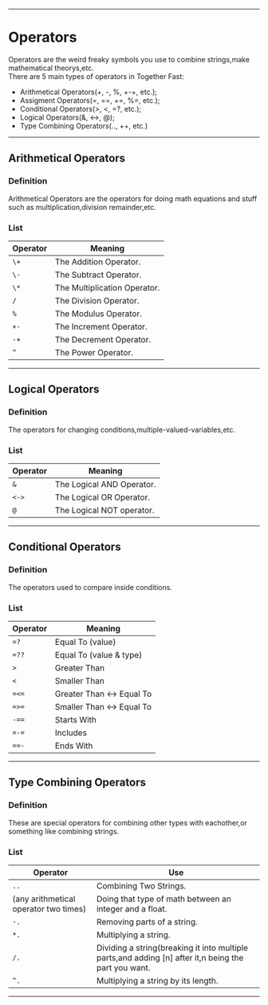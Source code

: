 ***
# Operators
Operators are the weird freaky symbols you use to combine strings,make mathematical theorys,etc.\
There are 5 main types of operators in Together Fast:
* Arithmetical Operators(+, -, %, +-+, etc.);
* Assigment Operators(=, ==, +=, %=, etc.);
* Conditional Operators(>, <, =?, etc.);
* Logical Operators(&, <->, @);
* Type Combining Operators(.., ++, etc.)
***
## Arithmetical Operators
### Definition
Arithmetical Operators are the operators for doing math equations and stuff such as multiplication,division remainder,etc.
### List
 Operator | Meaning
 --- | ---
 `\+` | The Addition Operator.
 `\-` | The Subtract Operator.
 `\*` | The Multiplication Operator.
 `/` | The Division Operator.
 `%` | The Modulus Operator.
 `+-` | The Increment Operator.
 `-+` | The Decrement Operator.
 `^` | The Power Operator.
 ***
 ## Logical Operators
 ### Definition
 The operators for changing conditions,multiple-valued-variables,etc.
 ### List
 Operator | Meaning
 --- | ---
 `&` | The Logical AND Operator.
 `<->` | The Logical OR Operator.
 `@` | The Logical NOT operator.
 ***
 ## Conditional Operators
 ### Definition
 The operators used to compare inside conditions.
 ### List
 Operator | Meaning
 --- | ---
 `=?` | Equal To (value)
 `=??` | Equal To (value & type)
 `>` | Greater Than
 `<` | Smaller Than
 `=<=` | Greater Than <-> Equal To
 `=>=` | Smaller Than <-> Equal To
 `-==` | Starts With
 `=-=` | Includes
 `==-` | Ends With
 ***
 ## Type Combining Operators
 ### Definition
 These are special operators for combining other types with eachother,or something like combining strings.
 ### List
 Operator | Use
 --- | ---
 `..` | Combining Two Strings.
 (any arithmetical operator two times) | Doing that type of math between an integer and a float.
 `-.` | Removing parts of a string.
 `*.` | Multiplying a string.
 `/.` | Dividing a string(breaking it into multiple parts,and adding [n] after it,n being the part you want.
 `^.` | Multiplying a string by its length.
 ***

